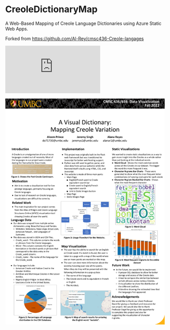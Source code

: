 # CreoleDictionaryMap
A Web-Based Mapping of Creole Language Dictionaries using Azure Static Web Apps.

Forked from https://github.com/Al-Rey/cmsc436-Creole-langages

![Link to IEEE Paper](https://github.com/Jeremys11/CreoleDictionaryMap/blob/main/Creole%20Dictionay%20Map%20IEEE%20Paper.pdf)

![Poster](https://github.com/Jeremys11/CreoleDictionaryMap/blob/main/CreoleLinguisticsPoster.png?raw=true)
